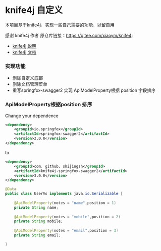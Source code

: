 # knife4j 自定义

本项目基于knife4j，实现一些自己需要的功能，以留自用

感谢 knife4j 作者
原仓库链接：https://gitee.com/xiaoym/knife4j

 - [knife4j 说明](README_OLD.md)
-  [knife4j 文档](https://doc.xiaominfo.com/)

### 实现功能
- 删除自定义底部
- 删除文档管理菜单
- 重写springfox-swagger2 实现 ApiModelProperty根据 position 字段排序


### ApiModelProperty根据position 排序


Change your dependence

```xml
<dependency>
    <groupId>io.springfox</groupId>
    <artifactId>springfox-swagger2</artifactId>
    <version>3.0.0</version>
</dependency>
```

to

```xml
<dependency>
    <groupId>com. github. shijingsh</groupId>
    <artifactId>knife4j-springfox-swagger2</artifactId>
    <version>3.0.0</version>
</dependency>
```

```java
@Data
public class UserVo implements java.io.Serializable {
   
    @ApiModelProperty(notes = "name",position = 1)
    private String name;
   
    @ApiModelProperty(notes = "mobile",position = 2)
    private String mobile;
    
    @ApiModelProperty(notes = "email",position = 3)
    private String email;

}

```
